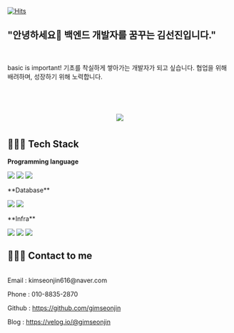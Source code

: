 [![Hits](https://hits.seeyoufarm.com/api/count/incr/badge.svg?url=https%3A%2F%2Fgithub.com%2Fgimseonjin&count_bg=%2318BFE5&title_bg=%23555555&icon=ko-fi.svg&icon_color=%23E7E7E7&title=hits&edge_flat=false)](https://hits.seeyoufarm.com)

## "안녕하세요👋 백엔드 개발자를 꿈꾸는 김선진입니다."
<br>
<p>
basic is important! 기초를 착실하게 쌓아가는 개발자가 되고 싶습니다.
협업을 위해 배려하며, 성장하기 위해 노력합니다.
</p>

<div id="main" align="center">
    <img 
        src="https://github-readme-stats.vercel.app/api?username=gimseonjin&hide=stars,contribs&count_private=true&show_icons=true"
        style="height: auto; margin-left: 20px; margin-right: 20px; margin-top:50px; padding: 10px;"/>
</div>


## 👩🏻‍💻 Tech Stack 

**Programming language**
<p align="left">
    <img src="https://img.shields.io/badge/Java-orange?style=flat-square&logo=Java&logoColor=white"/>
    <img src="https://img.shields.io/badge/SpringBoot-6DB33F?style=flat-square&logo=Spring&logoColor=white"/>
    <img src="https://img.shields.io/badge/Node-339933?style=flat-square&logo=node.js&logoColor=white"/>
</p>
**Database**
<p align="left">
    <img src="https://img.shields.io/badge/Mysql-blue?style=flat-square&logo=MySql&logoColor=white"/>
    <img src="https://img.shields.io/badge/MongoDB-green?style=flat-square&logo=MySql&logoColor=white"/>
</p>
**Infra**
<p align="left">    
    <img src="https://img.shields.io/badge/aws-333664?style=flat-square&logo=amazon-aws&logoColor=white"/>
    <img src="https://img.shields.io/badge/Docker-9cf?style=flat-square&logo=amazon-aws&logoColor=white"/>
    <img src="https://img.shields.io/badge/Jenkins-yellow?style=flat-square&logo=amazon-aws&logoColor=white"/>
</p>

## 👩🏻‍💻 Contact to me 
<br>
Email : kimseonjin616@naver.com

Phone : 010-8835-2870

Github : https://github.com/gimseonjin

Blog : https://velog.io/@gimseonjin


